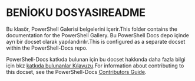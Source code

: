# <a name="readme"></a><span data-ttu-id="4686c-101">BENİOKU DOSYASI</span><span class="sxs-lookup"><span data-stu-id="4686c-101">README</span></span>

<span data-ttu-id="4686c-102">Bu klasör, PowerShell Galerisi belgelerini içerir.</span><span class="sxs-lookup"><span data-stu-id="4686c-102">This folder contains the documentation for the PowerShell Gallery.</span></span>
<span data-ttu-id="4686c-103">Bu PowerShell Docs depo içinde ayrı bir docset olarak yapılandırılır.</span><span class="sxs-lookup"><span data-stu-id="4686c-103">This is configured as a separate docset within the PowerShell-Docs repo.</span></span>

<span data-ttu-id="4686c-104">PowerShell-Docs katkıda bulunan için bu docset hakkında daha fazla bilgi için bkz [katkıda bulunanlar Kılavuzu](https://github.com/PowerShell/PowerShell-Docs/blob/staging/CONTRIBUTING.md).</span><span class="sxs-lookup"><span data-stu-id="4686c-104">For information about contributing to this docset, see the PowerShell-Docs [Contributors Guide](https://github.com/PowerShell/PowerShell-Docs/blob/staging/CONTRIBUTING.md).</span></span>
